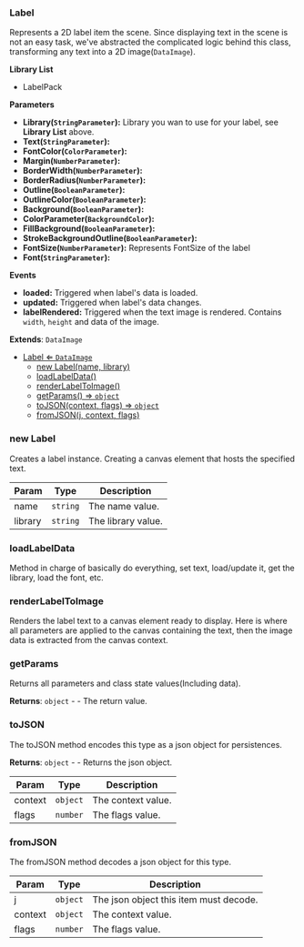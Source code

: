 <a name="Label"></a>

### Label 
Represents a 2D label item the scene.
Since displaying text in the scene is not an easy task,
we've abstracted the complicated logic behind this class, transforming any text into a 2D image(`DataImage`).

**Library List**
* LabelPack

**Parameters**
* **Library(`StringParameter`):** Library you wan to use for your label, see **Library List** above.
* **Text(`StringParameter`):** 
* **FontColor(`ColorParameter`):**
* **Margin(`NumberParameter`):**
* **BorderWidth(`NumberParameter`):**
* **BorderRadius(`NumberParameter`):**
* **Outline(`BooleanParameter`):**
* **OutlineColor(`BooleanParameter`):**
* **Background(`BooleanParameter`):**
* **ColorParameter(`BackgroundColor`):**
* **FillBackground(`BooleanParameter`):**
* **StrokeBackgroundOutline(`BooleanParameter`):**
* **FontSize(`NumberParameter`):** Represents FontSize of the label
* **Font(`StringParameter`):**

**Events**
* **loaded:** Triggered when label's data is loaded.
* **updated:** Triggered when label's data changes.
* **labelRendered:** Triggered when the text image is rendered. Contains `width`, `height` and data of the image.


**Extends**: <code>DataImage</code>  

* [Label ⇐ <code>DataImage</code>](#Label)
    * [new Label(name, library)](#new-Label)
    * [loadLabelData()](#loadLabelData)
    * [renderLabelToImage()](#renderLabelToImage)
    * [getParams() ⇒ <code>object</code>](#getParams)
    * [toJSON(context, flags) ⇒ <code>object</code>](#toJSON)
    * [fromJSON(j, context, flags)](#fromJSON)

<a name="new_Label_new"></a>

### new Label
Creates a label instance. Creating a canvas element that hosts the specified text.


| Param | Type | Description |
| --- | --- | --- |
| name | <code>string</code> | The name value. |
| library | <code>string</code> | The library value. |

<a name="Label+loadLabelData"></a>

### loadLabelData
Method in charge of basically do everything, set text, load/update it, get the library, load the font, etc.


<a name="Label+renderLabelToImage"></a>

### renderLabelToImage
Renders the label text to a canvas element ready to display.
Here is where all parameters are applied to the canvas containing the text,
then the image data is extracted from the canvas context.


<a name="Label+getParams"></a>

### getParams
Returns all parameters and class state values(Including data).


**Returns**: <code>object</code> - - The return value.  
<a name="Label+toJSON"></a>

### toJSON
The toJSON method encodes this type as a json object for persistences.


**Returns**: <code>object</code> - - Returns the json object.  

| Param | Type | Description |
| --- | --- | --- |
| context | <code>object</code> | The context value. |
| flags | <code>number</code> | The flags value. |

<a name="Label+fromJSON"></a>

### fromJSON
The fromJSON method decodes a json object for this type.



| Param | Type | Description |
| --- | --- | --- |
| j | <code>object</code> | The json object this item must decode. |
| context | <code>object</code> | The context value. |
| flags | <code>number</code> | The flags value. |

